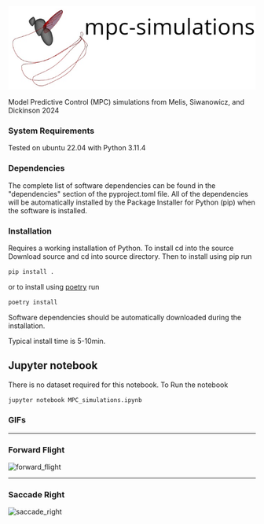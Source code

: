 ![header](images/mpc_simulations_header.png)

Model Predictive Control (MPC) simulations from Melis, Siwanowicz, and
Dickinson 2024

### System Requirements

Tested on ubuntu 22.04 with Python 3.11.4

### Dependencies
The complete list of software dependencies can be found in the "dependencies"
section of the pyproject.toml file. All of the dependencies will be
automatically installed by the Package Installer for Python (pip) when the
software is installed.


### Installation
Requires a working installation of Python. To install cd into the source
Download source and cd into source directory. Then to install using pip run 

```bash
pip install .
```

or to install using [poetry](https://python-poetry.org/) run

```bash
poetry install
```

Software dependencies should be automatically downloaded during the
installation. 

Typical install time is 5-10min.

## Jupyter notebook 

There is no dataset required for this notebook. To Run the notebook

```bash
jupyter notebook MPC_simulations.ipynb
```

### GIFs

---

### Forward Flight
![forward_flight](images/forward_flight.gif)

--- 

### Saccade Right
![saccade_right](images/saccade_right.gif)
